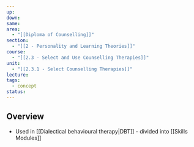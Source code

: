 ```yaml
---
up: 
down: 
same: 
area:
  - "[[Diploma of Counselling]]"
section:
  - "[[2 - Personality and Learning Theories]]"
course:
  - "[[2.3 - Select and Use Counselling Therapies]]"
unit:
  - "[[2.3.1 - Select Counselling Therapies]]"
lecture: 
tags:
  - concept
status:
---
```

## Overview
- Used in [[Dialectical behavioural therapy|DBT]] - divided into [[Skills Modules]]